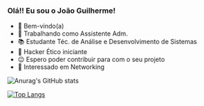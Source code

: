### Olá!! Eu sou o João Guilherme!

- 💭 Bem-vindo(a)
- 💼 Trabalhando como Assistente Adm.
- 📚 Estudante Téc. de Análise e Desenvolvimento de Sistemas
- 🎩 Hacker Ético iniciante
- 😉 Espero poder contribuir para com o seu projeto
- 💬 Interessado em Networking

![Anurag's GitHub stats](https://github-readme-stats.vercel.app/api?username=joaozitos1h1&show_icons=true&theme=dark)

[![Top Langs](https://github-readme-stats.vercel.app/api/top-langs/?username=joaozitos1h1&layout=donut)](https://github.com/anuraghazra/github-readme-stats)
